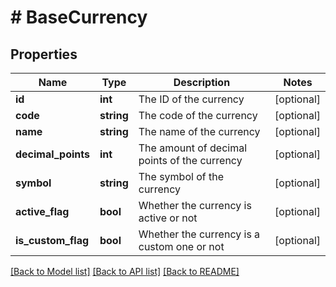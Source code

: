 # # BaseCurrency

## Properties

Name | Type | Description | Notes
------------ | ------------- | ------------- | -------------
**id** | **int** | The ID of the currency | [optional]
**code** | **string** | The code of the currency | [optional]
**name** | **string** | The name of the currency | [optional]
**decimal_points** | **int** | The amount of decimal points of the currency | [optional]
**symbol** | **string** | The symbol of the currency | [optional]
**active_flag** | **bool** | Whether the currency is active or not | [optional]
**is_custom_flag** | **bool** | Whether the currency is a custom one or not | [optional]

[[Back to Model list]](../../README.md#models) [[Back to API list]](../../README.md#endpoints) [[Back to README]](../../README.md)
